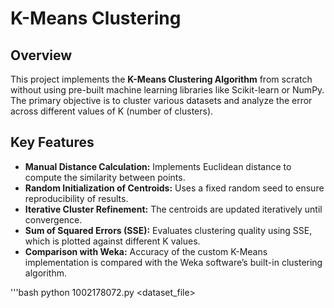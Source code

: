 # K-Means Clustering

## Overview
This project implements the **K-Means Clustering Algorithm** from scratch without using pre-built machine learning libraries like Scikit-learn or NumPy. <br>
The primary objective is to cluster various datasets and analyze the error across different values of K (number of clusters). <br>

## Key Features
- **Manual Distance Calculation:** Implements Euclidean distance to compute the similarity between points. <br>
- **Random Initialization of Centroids:** Uses a fixed random seed to ensure reproducibility of results. <br>
- **Iterative Cluster Refinement:** The centroids are updated iteratively until convergence. <br>
- **Sum of Squared Errors (SSE):** Evaluates clustering quality using SSE, which is plotted against different K values. <br>
- **Comparison with Weka:** Accuracy of the custom K-Means implementation is compared with the Weka software’s built-in clustering algorithm.

'''bash
python 1002178072.py <dataset_file>
